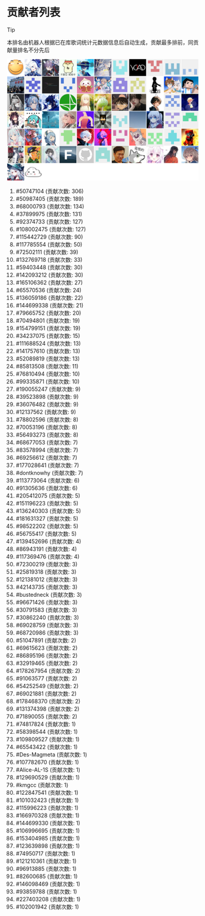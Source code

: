 # 贡献者列表

> [!TIP]
> 本排名由机器人根据已在库歌词统计元数据信息后自动生成，贡献最多排前，同贡献量排名不分先后

![贡献者头像画廊](./CONTRIBUTORS.svg)

1. #50747104 (贡献次数: 306)
2. #50987405 (贡献次数: 189)
3. #68000793 (贡献次数: 134)
4. #37899975 (贡献次数: 131)
5. #92374733 (贡献次数: 127)
6. #108002475 (贡献次数: 127)
7. #115442729 (贡献次数: 90)
8. #117785554 (贡献次数: 50)
9. #72502111 (贡献次数: 39)
10. #132769718 (贡献次数: 33)
11. #59403448 (贡献次数: 30)
12. #142093212 (贡献次数: 30)
13. #165106362 (贡献次数: 27)
14. #65570536 (贡献次数: 24)
15. #136059186 (贡献次数: 22)
16. #144699338 (贡献次数: 21)
17. #79665752 (贡献次数: 20)
18. #70494801 (贡献次数: 19)
19. #154799151 (贡献次数: 19)
20. #34237075 (贡献次数: 15)
21. #111688524 (贡献次数: 13)
22. #141757610 (贡献次数: 13)
23. #52089819 (贡献次数: 13)
24. #85813508 (贡献次数: 11)
25. #76810494 (贡献次数: 10)
26. #99335871 (贡献次数: 10)
27. #190055247 (贡献次数: 9)
28. #39523898 (贡献次数: 9)
29. #36076482 (贡献次数: 9)
30. #12137562 (贡献次数: 9)
31. #78802596 (贡献次数: 8)
32. #70053196 (贡献次数: 8)
33. #56493273 (贡献次数: 8)
34. #68677053 (贡献次数: 7)
35. #83578994 (贡献次数: 7)
36. #69256612 (贡献次数: 7)
37. #177028641 (贡献次数: 7)
38. #dontknowhy (贡献次数: 7)
39. #113773064 (贡献次数: 6)
40. #91305636 (贡献次数: 6)
41. #205412075 (贡献次数: 5)
42. #151196223 (贡献次数: 5)
43. #136240303 (贡献次数: 5)
44. #181631327 (贡献次数: 5)
45. #98522202 (贡献次数: 5)
46. #56755417 (贡献次数: 5)
47. #139452696 (贡献次数: 4)
48. #86943191 (贡献次数: 4)
49. #117369476 (贡献次数: 4)
50. #72300219 (贡献次数: 3)
51. #25819318 (贡献次数: 3)
52. #121381012 (贡献次数: 3)
53. #42143735 (贡献次数: 3)
54. #bustedneck (贡献次数: 3)
55. #96671426 (贡献次数: 3)
56. #30791583 (贡献次数: 3)
57. #30862240 (贡献次数: 3)
58. #69028759 (贡献次数: 3)
59. #68720986 (贡献次数: 3)
60. #51047891 (贡献次数: 2)
61. #69615623 (贡献次数: 2)
62. #86895196 (贡献次数: 2)
63. #32919465 (贡献次数: 2)
64. #178267954 (贡献次数: 2)
65. #91063577 (贡献次数: 2)
66. #54252549 (贡献次数: 2)
67. #69021881 (贡献次数: 2)
68. #178468370 (贡献次数: 2)
69. #131374398 (贡献次数: 2)
70. #71890055 (贡献次数: 2)
71. #74817824 (贡献次数: 1)
72. #58398544 (贡献次数: 1)
73. #109809527 (贡献次数: 1)
74. #65543422 (贡献次数: 1)
75. #Des-Magmeta (贡献次数: 1)
76. #107782670 (贡献次数: 1)
77. #Alice-AL-1S (贡献次数: 1)
78. #129690529 (贡献次数: 1)
79. #kmgcc (贡献次数: 1)
80. #122847541 (贡献次数: 1)
81. #101032423 (贡献次数: 1)
82. #115996223 (贡献次数: 1)
83. #166970328 (贡献次数: 1)
84. #144699330 (贡献次数: 1)
85. #106996695 (贡献次数: 1)
86. #153404985 (贡献次数: 1)
87. #123639898 (贡献次数: 1)
88. #74950717 (贡献次数: 1)
89. #121210361 (贡献次数: 1)
90. #96913885 (贡献次数: 1)
91. #82600685 (贡献次数: 1)
92. #146098469 (贡献次数: 1)
93. #93859788 (贡献次数: 1)
94. #227403208 (贡献次数: 1)
95. #102001942 (贡献次数: 1)
